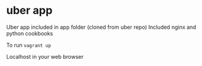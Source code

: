 # uber app

Uber app included in app folder (cloned from uber repo)
Included nginx and python cookbooks 

To run `vagrant up`

Localhost in your web browser
